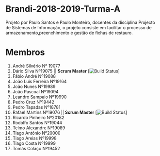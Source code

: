 # Brandi-2018-2019-Turma-A
Projeto por Paulo Santos e Paulo Monteiro, docentes da disciplina Projecto de Sistemas de Informação, o projeto consiste em facilitar o processo de armazenamento,preenchimento e gestão de fichas de restauro.
# Membros
1. André Silvério Nº 19077  
1. Dário Silva Nº19075        || **Scrum Master** [![Build Status](http://img.shields.io/travis/badges/badgerbadgerbadger.svg?style=flat-square)]
1. Fábio André Nº19088
1. João Luís Ferreira Nº19164
1. João Nunes Nº19989
1. João Pascoal Nº19094
1. Leandro Sampaio Nº19990
1. Pedro Cruz Nº19442
1. Pedro Tapadas Nº18781
1. Rafael Martins Nº19076     || **Scrum Master** [![Build Status](http://img.shields.io/travis/badges/badgerbadgerbadger.svg?style=flat-square)]
1. Ricardo Pinheiro Nº20182
1. Rodolfo Santos Nº19044
1. Telmo Alexandre Nº19089
1. Tiago António Nº20000
1. Tiago Areias Nº19998
1. Tiago Costa Nº19999
1. Tomás Colaço Nº19452
